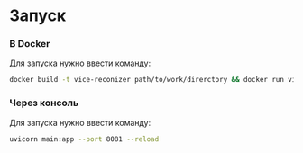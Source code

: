 # Запуск


### В Docker
Для запуска нужно ввести команду:
```bash
docker build -t vice-reconizer path/to/work/direrctory && docker run vice-reconizer
```
### Через консоль
Для запуска нужно ввести команду:
```bash
uvicorn main:app --port 8081 --reload 
```